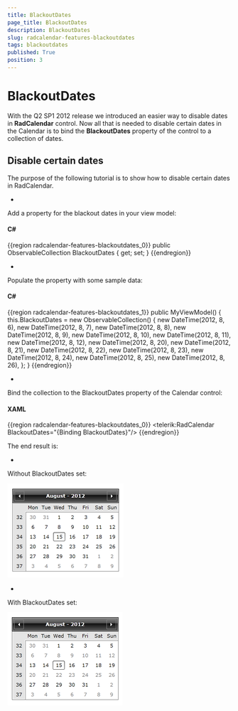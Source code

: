 ```yaml
---
title: BlackoutDates
page_title: BlackoutDates
description: BlackoutDates
slug: radcalendar-features-blackoutdates
tags: blackoutdates
published: True
position: 3
---
```


# BlackoutDates



With the Q2 SP1 2012 release we introduced an easier way to disable dates in __RadCalendar__ control. Now all that is needed to disable certain dates in the Calendar is to bind the __BlackoutDates__ property of the control to a collection of dates.

## Disable certain dates

The purpose of the following tutorial is to show how to disable certain dates in RadCalendar.



* 

Add a property for the blackout dates in your view model:



#### __C#__

{{region radcalendar-features-blackoutdates_0}}
	public ObservableCollection<DateTime> BlackoutDates { get; set; }
	{{endregion}}



* 

Populate the property with some sample data:



#### __C#__

{{region radcalendar-features-blackoutdates_1}}
	public MyViewModel()
	{
		this.BlackoutDates = new ObservableCollection<DateTime>()
	    {
			new DateTime(2012, 8, 6),
			new DateTime(2012, 8, 7),
			new DateTime(2012, 8, 8),
			new DateTime(2012, 8, 9),
			new DateTime(2012, 8, 10),
			new DateTime(2012, 8, 11),
			new DateTime(2012, 8, 12),
			new DateTime(2012, 8, 20),
			new DateTime(2012, 8, 21),
			new DateTime(2012, 8, 22),
			new DateTime(2012, 8, 23),
			new DateTime(2012, 8, 24),
			new DateTime(2012, 8, 25),
			new DateTime(2012, 8, 26),
	    };
	}
	{{endregion}}



* 

Bind the collection to the BlackoutDates property of the Calendar control:



#### __XAML__

{{region radcalendar-features-blackoutdates_0}}
	<telerik:RadCalendar BlackoutDates="{Binding BlackoutDates}"/>
	{{endregion}}



The end result is:



* 

Without BlackoutDates set:

![radcalendar-features-blackoutdates-1](images/radcalendar-features-blackoutdates-1.png)

* 

With BlackoutDates set:

![radcalendar-features-blackoutdates-2](images/radcalendar-features-blackoutdates-2.png)
